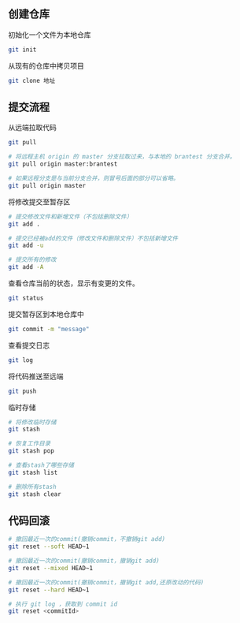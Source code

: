 ## 创建仓库

初始化一个文件为本地仓库

```bash
git init
```

从现有的仓库中拷贝项目

```bash
git clone 地址
```
## 提交流程

从远端拉取代码

```bash
git pull

# 将远程主机 origin 的 master 分支拉取过来，与本地的 brantest 分支合并。
git pull origin master:brantest

# 如果远程分支是与当前分支合并，则冒号后面的部分可以省略。
git pull origin master
```

将修改提交至暂存区

```bash
# 提交修改文件和新增文件（不包括删除文件）
git add .

# 提交已经被add的文件（修改文件和删除文件）不包括新增文件
git add -u

# 提交所有的修改
git add -A
```

查看仓库当前的状态，显示有变更的文件。

```bash
git status
```

提交暂存区到本地仓库中

```bash
git commit -m "message"
```

查看提交日志

```bash
git log
```

将代码推送至远端

```bash
git push
```

临时存储

```bash
# 将修改临时存储
git stash

# 恢复工作目录
git stash pop

# 查看stash了哪些存储
git stash list

# 删除所有stash
git stash clear
```

## 代码回滚

```bash
# 撤回最近一次的commit(撤销commit，不撤销git add)
git reset --soft HEAD~1

# 撤回最近一次的commit(撤销commit，撤销git add)
git reset --mixed HEAD~1

# 撤回最近一次的commit(撤销commit，撤销git add,还原改动的代码)
git reset --hard HEAD~1

# 执行 git log ，获取到 commit id
git reset <commitId>
```